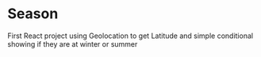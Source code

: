 # Season

First React project using Geolocation to get Latitude and simple conditional showing if they are at winter or summer
